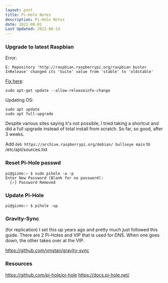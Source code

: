 ```yaml
---
layout: post
title: Pi-Hole Notes
description: Pi-Hole Notes
date: 2022-08-01
Last Updated: 2022-08-14
---
```

### Upgrade to latest Raspbian 
Error:
```
E: Repository 'http://raspbian.raspberrypi.org/raspbian buster InRelease' changed its 'Suite' value from 'stable' to 'oldstable'
```

[Fix here](https://forums.raspberrypi.com/viewtopic.php?t=318302):
```
sudo apt-get update --allow-releaseinfo-change
```

Updating OS:
```
sudo apt update
sudo apt full-upgrade
```

Despite various sites saying it's not possible, I tried taking a shortcut and did a full upgrade instead of total install from scratch.  So far, so good, after 3 weeks.

Add `deb https://archive.raspberrypi.org/debian/ bullseye main` to /etc/apt/sources.list

### Reset Pi-Hole passwd
```
pi@gizmo:~ $ sudo pihole -a -p
Enter New Password (Blank for no password):
  [✓] Password Removed
```

### Update Pi-Hole
```
pi@gizmo:~ $ pihole -up
```

### Gravity-Sync 
(for replication)
I set this up years ago and pretty much just followed this guide.  There are 2 Pi-Holes and VIP that is used for DNS.  When one goes down, the other takes over at the VIP.

https://github.com/vmstan/gravity-sync



### Resources
https://github.com/pi-hole/pi-hole
https://docs.pi-hole.net/

